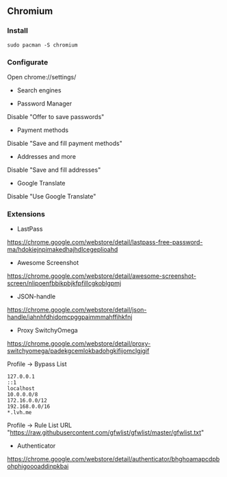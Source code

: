 ## Chromium

### Install

```
sudo pacman -S chromium
```

### Configurate

Open chrome://settings/

* Search engines

* Password Manager

Disable "Offer to save passwords"

* Payment methods

Disable "Save and fill payment methods"

* Addresses and more

Disable "Save and fill addresses"

* Google Translate

Disable "Use Google Translate"

### Extensions

* LastPass 

https://chrome.google.com/webstore/detail/lastpass-free-password-ma/hdokiejnpimakedhajhdlcegeplioahd

* Awesome Screenshot 

https://chrome.google.com/webstore/detail/awesome-screenshot-screen/nlipoenfbbikpbjkfpfillcgkoblgpmj

* JSON-handle

https://chrome.google.com/webstore/detail/json-handle/iahnhfdhidomcpggpaimmmahffihkfnj

* Proxy SwitchyOmega

https://chrome.google.com/webstore/detail/proxy-switchyomega/padekgcemlokbadohgkifijomclgjgif

Profile -> Bypass List

```
127.0.0.1
::1
localhost
10.0.0.0/8
172.16.0.0/12
192.168.0.0/16
*.lvh.me
```

Profile -> Rule List URL "https://raw.githubusercontent.com/gfwlist/gfwlist/master/gfwlist.txt"

* Authenticator

https://chrome.google.com/webstore/detail/authenticator/bhghoamapcdpbohphigoooaddinpkbai
